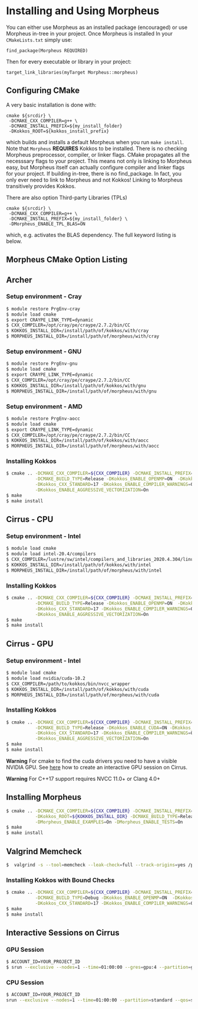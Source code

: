 # Installing and Using Morpheus

You can either use Morpheus as an installed package (encouraged) or use Morpheus in-tree in your project. Once Morpheus is installed In your `CMakeLists.txt` simply use:

```
find_package(Morpheus REQUIRED)
```

Then for every executable or library in your project:

```
target_link_libraries(myTarget Morpheus::morpheus)
```

## Configuring CMake

A very basic installation is done with:

```
cmake ${srcdir} \
 -DCMAKE_CXX_COMPILER=g++ \
 -DCMAKE_INSTALL_PREFIX=${my_install_folder}
 -DKokkos_ROOT=${kokkos_install_prefix}
```
which builds and installs a default Morpheus when you run `make install`. Note that `Morpheus` **REQUIRES** Kokkos to be installed. There is no checking Morpheus preprocessor, compiler, or linker flags. CMake propagates all the necesssary flags to your project. This means not only is linking to Morpheus easy, but Morpheus itself can actually configure compiler and linker flags for your project. If building in-tree, there is no find_package. In fact, you only ever need to link to Morpheus and not Kokkos! Linking to Morpheus transitively provides Kokkos.

There are also option Third-party Libraries (TPLs)
```
cmake ${srcdir} \
 -DCMAKE_CXX_COMPILER=g++ \
 -DCMAKE_INSTALL_PREFIX=${my_install_folder} \
 -DMorpheus_ENABLE_TPL_BLAS=ON
```
which, e.g. activates the BLAS dependency. The full keyword listing is below.

## Morpheus CMake Option Listing
<!-- TODO -->


## Archer 

### Setup environment - Cray
```sh
$ module restore PrgEnv-cray
$ module load cmake
$ export CRAYPE_LINK_TYPE=dynamic
$ CXX_COMPILER=/opt/cray/pe/craype/2.7.2/bin/CC
$ KOKKOS_INSTALL_DIR=/install/path/of/kokkos/with/cray
$ MORPHEUS_INSTALL_DIR=/install/path/of/morpheus/with/cray
```

### Setup environment - GNU
```sh
$ module restore PrgEnv-gnu
$ module load cmake
$ export CRAYPE_LINK_TYPE=dynamic
$ CXX_COMPILER=/opt/cray/pe/craype/2.7.2/bin/CC
$ KOKKOS_INSTALL_DIR=/install/path/of/kokkos/with/gnu
$ MORPHEUS_INSTALL_DIR=/install/path/of/morpheus/with/gnu
```

### Setup environment - AMD
```sh
$ module restore PrgEnv-aocc
$ module load cmake
$ export CRAYPE_LINK_TYPE=dynamic
$ CXX_COMPILER=/opt/cray/pe/craype/2.7.2/bin/CC
$ KOKKOS_INSTALL_DIR=/install/path/of/kokkos/with/aocc
$ MORPHEUS_INSTALL_DIR=/install/path/of/morpheus/with/aocc
```

### Installing Kokkos
```sh
$ cmake .. -DCMAKE_CXX_COMPILER=${CXX_COMPILER} -DCMAKE_INSTALL_PREFIX=${KOKKOS_INSTALL_DIR} \
           -DCMAKE_BUILD_TYPE=Release -DKokkos_ENABLE_OPENMP=ON  -DKokkos_ENABLE_SERIAL=ON \
           -DKokkos_CXX_STANDARD=17 -DKokkos_ENABLE_COMPILER_WARNINGS=On -DKokkos_ARCH_ZEN2=On \
           -DKokkos_ENABLE_AGGRESSIVE_VECTORIZATION=On
$ make
$ make install
```

## Cirrus - CPU

### Setup environment - Intel
```sh
$ module load cmake
$ module load intel-20.4/compilers
$ CXX_COMPILER=/lustre/sw/intel/compilers_and_libraries_2020.4.304/linux/bin/intel64/icpc
$ KOKKOS_INSTALL_DIR=/install/path/of/kokkos/with/intel
$ MORPHEUS_INSTALL_DIR=/install/path/of/morpheus/with/intel
```

### Installing Kokkos
```sh
$ cmake .. -DCMAKE_CXX_COMPILER=${CXX_COMPILER} -DCMAKE_INSTALL_PREFIX=${KOKKOS_INSTALL_DIR} \
           -DCMAKE_BUILD_TYPE=Release -DKokkos_ENABLE_OPENMP=ON  -DKokkos_ENABLE_SERIAL=ON \
           -DKokkos_CXX_STANDARD=17 -DKokkos_ENABLE_COMPILER_WARNINGS=On -DKokkos_ARCH_BDW=On \
           -DKokkos_ENABLE_AGGRESSIVE_VECTORIZATION=On
$ make
$ make install
```

## Cirrus - GPU

### Setup environment - Intel
```sh
$ module load cmake
$ module load nvidia/cuda-10.2
$ CXX_COMPILER=/path/to/kokkos/bin/nvcc_wrapper
$ KOKKOS_INSTALL_DIR=/install/path/of/kokkos/with/cuda
$ MORPHEUS_INSTALL_DIR=/install/path/of/morpheus/with/cuda
```

### Installing Kokkos
```sh
$ cmake .. -DCMAKE_CXX_COMPILER=${CXX_COMPILER} -DCMAKE_INSTALL_PREFIX=${KOKKOS_INSTALL_DIR} \
           -DCMAKE_BUILD_TYPE=Release -DKokkos_ENABLE_CUDA=ON -DKokkos_ENABLE_OPENMP=ON  -DKokkos_ENABLE_SERIAL=ON \
           -DKokkos_CXX_STANDARD=17 -DKokkos_ENABLE_COMPILER_WARNINGS=On -DKokkos_ARCH_VOLTA70=On -DKokkos_ARCH_SKX=On \
           -DKokkos_ENABLE_AGGRESSIVE_VECTORIZATION=On
$ make
$ make install
```
**Warning** For cmake to find the cuda drivers you need to have a visible NVIDIA GPU. See [here](#gpu_interactive) how to create an interactive GPU session on Cirrus.

**Warning** For C++17 support requires NVCC 11.0+ or Clang 4.0+

## Installing Morpheus
```sh
$ cmake .. -DCMAKE_CXX_COMPILER=${CXX_COMPILER} -DCMAKE_INSTALL_PREFIX=${MORPHEUS_INSTALL_DIR} \
           -DKokkos_ROOT=${KOKKOS_INSTALL_DIR} -DCMAKE_BUILD_TYPE=Release \
           -DMorpheus_ENABLE_EXAMPLES=On -DMorpheus_ENABLE_TESTS=On
$ make
$ make install
```

## Valgrind Memcheck
```sh
$  valgrind -s --tool=memcheck --leak-check=full --track-origins=yes /path/to/exe
```

### Installing Kokkos with Bound Checks
```sh
$ cmake .. -DCMAKE_CXX_COMPILER=${CXX_COMPILER} -DCMAKE_INSTALL_PREFIX=${KOKKOS_INSTALL_DIR} \
           -DCMAKE_BUILD_TYPE=Debug -DKokkos_ENABLE_OPENMP=ON  -DKokkos_ENABLE_SERIAL=ON \
           -DKokkos_CXX_STANDARD=17 -DKokkos_ENABLE_COMPILER_WARNINGS=On -DKokkos_ENABLE_DEBUG_BOUNDS_CHECK=On
$ make
$ make install
```

## Interactive Sessions on Cirrus
### GPU Session <a name="gpu_interactive"></a>
```sh
$ ACCOUNT_ID=YOUR_PROJECT_ID
$ srun --exclusive --nodes=1 --time=01:00:00 --gres=gpu:4 --partition=gpu-cascade --qos=gpu --account=${ACCOUNT_ID} --pty /usr/bin/bash --login
```

### CPU Session
```sh
$ ACCOUNT_ID=YOUR_PROJECT_ID
srun --exclusive --nodes=1 --time=01:00:00 --partition=standard --qos=standard --account=${ACCOUNT_ID} --pty /usr/bin/bash --login
```
